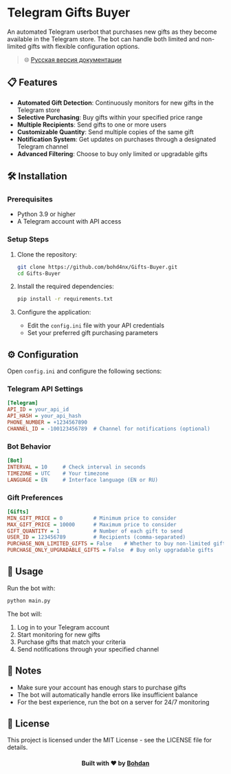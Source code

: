 # Telegram Gifts Buyer

An automated Telegram userbot that purchases new gifts as they become available in the Telegram store. The bot can handle both limited and non-limited gifts with flexible configuration options.

> 🌐 [Русская версия документации](README-RU.md)

## 📋 Features

- **Automated Gift Detection**: Continuously monitors for new gifts in the Telegram store
- **Selective Purchasing**: Buy gifts within your specified price range
- **Multiple Recipients**: Send gifts to one or more users
- **Customizable Quantity**: Send multiple copies of the same gift
- **Notification System**: Get updates on purchases through a designated Telegram channel
- **Advanced Filtering**: Choose to buy only limited or upgradable gifts

## 🛠️ Installation

### Prerequisites

- Python 3.9 or higher
- A Telegram account with API access

### Setup Steps

1. Clone the repository:

   ```bash
   git clone https://github.com/bohd4nx/Gifts-Buyer.git
   cd Gifts-Buyer
   ```

2. Install the required dependencies:

   ```bash
   pip install -r requirements.txt
   ```

3. Configure the application:
   - Edit the `config.ini` file with your API credentials
   - Set your preferred gift purchasing parameters

## ⚙️ Configuration

Open `config.ini` and configure the following sections:

### Telegram API Settings

```ini
[Telegram]
API_ID = your_api_id
API_HASH = your_api_hash
PHONE_NUMBER = +1234567890
CHANNEL_ID = -100123456789  # Channel for notifications (optional)
```

### Bot Behavior

```ini
[Bot]
INTERVAL = 10     # Check interval in seconds
TIMEZONE = UTC    # Your timezone
LANGUAGE = EN     # Interface language (EN or RU)
```

### Gift Preferences

```ini
[Gifts]
MIN_GIFT_PRICE = 0          # Minimum price to consider
MAX_GIFT_PRICE = 10000      # Maximum price to consider
GIFT_QUANTITY = 1           # Number of each gift to send
USER_ID = 123456789         # Recipients (comma-separated)
PURCHASE_NON_LIMITED_GIFTS = False    # Whether to buy non-limited gifts
PURCHASE_ONLY_UPGRADABLE_GIFTS = False  # Buy only upgradable gifts
```

## 🚀 Usage

Run the bot with:

```bash
python main.py
```

The bot will:

1. Log in to your Telegram account
2. Start monitoring for new gifts
3. Purchase gifts that match your criteria
4. Send notifications through your specified channel

## 📝 Notes

- Make sure your account has enough stars to purchase gifts
- The bot will automatically handle errors like insufficient balance
- For the best experience, run the bot on a server for 24/7 monitoring

## 📜 License

This project is licensed under the MIT License - see the LICENSE file for details.

<div align="center">
    <h4>Built with ❤️ by <a href="https://t.me/bohd4nx" target="_blank">Bohdan</a></h4>
</div>
